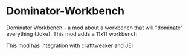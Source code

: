 # Dominator-Workbench
Dominator Workbench - a mod about a workbench that will "dominate" everything (Joke). This mod adds a 11x11 workbench

This mod has integration with crafttweaker and JEI
